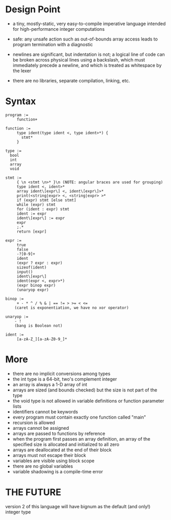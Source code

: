 # Design Point

- a tiny, mostly-static, very easy-to-compile imperative language
intended for high-performance integer computations

- safe: any unsafe action such as out-of-bounds array access leads to
program termination with a diagnostic

- newlines are significant, but indentation is not; a logical line of
code can be broken across physical lines using a backslash, which must
immediately precede a newline, and which is treated as whitespace by
the lexer

- there are no libraries, separate compilation, linking, etc.

# Syntax

```
program :=
     function+

function :=
     type ident(type ident <, type ident>*) {
       stmt*
     }

type :=
  bool
  int
  array
  void

stmt :=
     { \n <stmt \n>* }\n (NOTE: angular braces are used for grouping)
     type ident <, ident>*
     array ident\[expr\] <, ident\[expr\]>*
     print(<string|expr> <, <string|expr> >*
     if (expr) stmt [else stmt]
     while (expr) stmt
     for (ident : expr) stmt
     ident := expr
     ident\[expr\] := expr
     expr
     ;.*
     return [expr]

expr :=
     true
     false
     -?[0-9]+
     ident
     (expr ? expr : expr)
     sizeof(ident)
     input()
     ident\[expr\]
     ident(expr <, expr>*)
     (expr binop expr)
     (unaryop expr)

binop :=
     + - * ^ / % & | == != > >= < <=
    (caret is exponentiation, we have no xor operator)

unaryop :=
    - !
    (bang is Boolean not)

ident :=
     [a-zA-Z_][a-zA-Z0-9_]*

```

# More

- there are no implicit conversions among types
- the int type is a 64-bit, two's complement integer
- an array is always a 1-D array of int
- arrays are sized (and bounds checked) but the size is not part of the type
- the void type is not allowed in variable definitions or function parameter lists
- identifiers cannot be keywords
- every program must contain exactly one function called "main"
- recursion is allowed
- arrays cannot be assigned
- arrays are passed to functions by reference
- when the program first passes an array definition, an array of the
  specified size is allocated and initialized to all zero
- arrays are deallocated at the end of their block
- arrays must not escape their block
- variables are visible using block scope
- there are no global variables
- variable shadowing is a compile-time error

# THE FUTURE

version 2 of this language will have bignum as the default (and only!)
integer type
